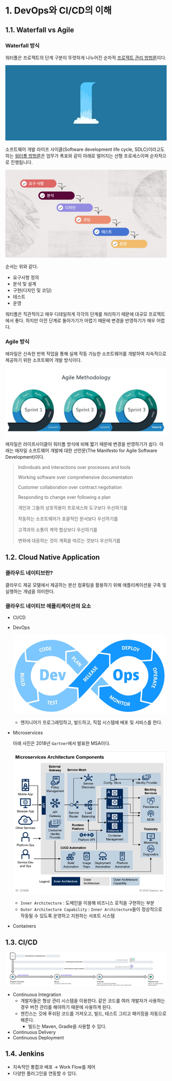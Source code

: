 # 1. DevOps와 CI/CD의 이해

## 1.1. Waterfall vs Agile

### Waterfall 방식

워터폴은 프로젝트의 단계 구분이 뚜렷하게 나누어진 순차적 [프로젝트 관리 방법론](https://asana.com/ko/resources/project-management-methodologies)이다.

<p align="center">
	<img src="../images/DevOps_CI_CD_1.png"><br>
</p>

소프트웨어 개발 라이프 사이클(Software development life cycle, SDLC)이라고도 하는 [워터폴 방법론](https://asana.com/ko/resources/waterfall-project-management-methodology)은 업무가 폭포와 같이 아래로 떨어지는 선형 프로세스이며 순차적으로 진행됩니다.

<p align="center">
	<img src="../images/DevOps_CI_CD_2.png"><br>
</p>

순서는 위와 같다.

- 요구사항 정의
- 분석 및 설계
- 구현(디자인 및 코딩)
- 테스트
- 운영

워터폴은 직관적이고 매우 디테일하게 각각의 단계를 처리하기 때문에 대규모 프로젝트에서 좋다. 하지만 이전 단계로 돌아가기가 어렵기 때문에 변경을 반영하기가 매우 어렵다.

### Agile 방식

애자일은 신속한 반복 작업을 통해 실제 작동 가능한 소프트웨어를 개발하여 지속적으로 제공하기 위한 소프트웨어 개발 방식이다.

<p align="center">
	<img src="../images/DevOps_CI_CD_3.png"><br>
</p>

애자일은 라이프사이클이 워터폴 방식에 비해 짧기 때문에 변경을 반영하기가 쉽다. 아래는 애자일 소프트웨어 개발에 대한 선언문(The Manifesto for Agile Software Development)이다.

> Individuals and interactions over processes and tools
> 
> 
> Working software over comprehensive documentation
> 
> Customer collaboration over contract negotiation
> 
> Responding to change over following a plan
> 
> 개인과 그들의 상호작용이 프로세스와 도구보다 우선하기를
> 
> 작동하는 소프트웨어가 포괄적인 문서보다 우선하기를
> 
> 고객과의 소통이 계약 협상보다 우선하기를
> 
> 변화에 대응하는 것이 계획을 따르는 것보다 우선하기를
> 

## 1.2. Cloud Native Application

### 클라우드 네이티브란?

클라우드 제공 모델에서 제공하는 분산 컴퓨팅을 활용하기 위해 애플리케이션을 구축 및 실행하는 개념을 의미한다.

### 클라우드 네이티브 애플리케이션의 요소

- CI/CD
- DevOps
    
    <p align="center">
        <img src="../images/DevOps_CI_CD_4.png"><br>
    </p>
    
    - 엔지니어가 프로그래밍하고, 빌드하고, 직접 시스템에 배포 및 서비스를 한다.
- Microservices
    
    아래 사진은 2018년 `Gartner`에서 발표한 MSA이다.
    
    <p align="center">
	    <img src="../images/DevOps_CI_CD_5.png"><br>
    </p>    
    
    - `Inner Architecture` : 도메인을 이용해 비즈니스 로직을 구현하는 부분
    - `Outer Architecture Capability` : `Inner Architecture`들이 정상적으로 작동될 수 있도록 운영하고 지원하는 서포트 시스템
- Containers

## 1.3. CI/CD

<p align="center">
	<img src="../images/DevOps_CI_CD_6.png"><br>
</p>

- Continuous Integration
    - 개발자들은 형상 관리 시스템을 이용한다. 같은 코드를 여러 개발자가 사용하는 경우 버전 관리를 해야하기 때문에 사용하게 된다.
    - 젠킨스는 깃에 푸쉬된 코드를 가져오고, 빌드, 테스트 그리고 패키징을 자동으로 해준다.
        - 빌드는 Maven, Gradle을 사용할 수 있다.
- Continuous Delivery
- Continuous Deployment

## 1.4. Jenkins

- 지속적인 통합과 배포 → Work Flow를 제어
- 다양한 플러그인을 연동할 수 있다.